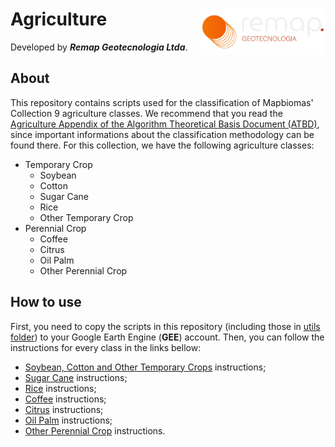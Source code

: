 
<div>
    <img src='../assets/new_logo.png' height='auto' width='200' align='right'>
    <h1>Agriculture</h1>
</div>

Developed by ***Remap Geotecnologia Ltda***.

## About
This repository contains scripts used for the classification of Mapbiomas' Collection 9 agriculture classes. We recommend that you read the  [Agriculture Appendix of the Algorithm Theoretical Basis Document (ATBD)](https://mapbiomas.org/download-dos-atbds), since important informations about the classification methodology can be found there. For this collection, we have the following agriculture classes:

 - Temporary Crop
	- Soybean
	- Cotton
	- Sugar Cane
	- Rice
	- Other Temporary Crop
 - Perennial Crop
	- Coffee
	- Citrus
	- Oil Palm
	- Other Perennial Crop

## How to use

First, you need to copy the scripts in this repository  (including those in [utils folder](../utils)) to your Google Earth Engine (**GEE**) account. Then, you can follow the instructions for every class in the links bellow:
																						 
 - [Soybean, Cotton and Other Temporary Crops](./soybean_cotton_other_temporary_crops) instructions;
 - [Sugar Cane](./sugarcane) instructions;
 - [Rice](./rice) instructions;
 - [Coffee](./coffee) instructions;
 - [Citrus](./citrus) instructions;
 - [Oil Palm](./oil_palm) instructions;
 - [Other Perennial Crop](./perennial_crops) instructions.

